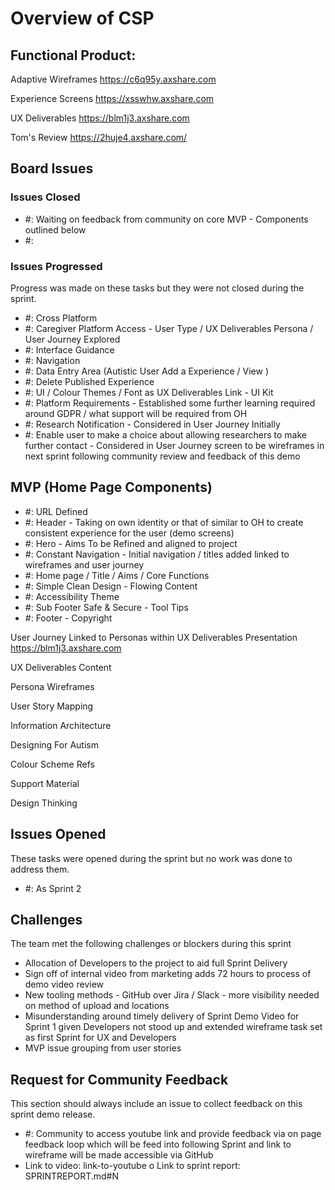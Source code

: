 # Overview of CSP 

## Functional Product:

Adaptive Wireframes 
https://c6q95y.axshare.com

Experience Screens 
https://xsswhw.axshare.com 

UX Deliverables 
https://blm1j3.axshare.com

Tom's Review
https://2huje4.axshare.com/

## Board Issues

### Issues Closed
* #: Waiting on feedback from community on core MVP - Components outlined below
*	#: 

### Issues Progressed
Progress was made on these tasks but they were not closed during the sprint.
*	#: Cross Platform 
*	#: Caregiver Platform Access - User Type / UX Deliverables Persona / User  Journey Explored 
*	#: Interface Guidance 
* #: Navigation 
*	#: Data Entry Area (Autistic User Add a Experience / View ) 
*	#: Delete Published Experience
*	#: UI / Colour Themes / Font as UX Deliverables Link - UI Kit 
*	#: Platform Requirements - Established some further learning required around GDPR / what support will be required from OH
*	#: Research Notification - Considered in User Journey Initially
*	#: Enable user to make a choice about allowing researchers to make further contact - Considered in User Journey screen to be wireframes in next sprint following community review and feedback of this demo 

## MVP  (Home Page Components)
*	#: URL Defined 
*	#: Header - Taking on own identity or that of similar to OH to create consistent experience for the user (demo screens)
*	#: Hero - Aims To be Refined and aligned to project 
*	#: Constant Navigation - Initial navigation / titles added linked to wireframes and user journey 
*	#: Home page / Title / Aims / Core Functions  
*	#: Simple Clean Design - Flowing Content 
*	#: Accessibility Theme 
*	#: Sub Footer Safe & Secure - Tool Tips 
*	#: Footer - Copyright 

User Journey Linked to Personas within UX Deliverables Presentation 
https://blm1j3.axshare.com

UX Deliverables Content 

Persona Wireframes

User Story Mapping

Information Architecture

Designing For Autism 

Colour Scheme Refs

Support Material 

Design Thinking 

## Issues Opened

These tasks were opened during the sprint but no work was done to address them.

*	#: As Sprint 2  
	
## Challenges

The team met the following challenges or blockers during this sprint

* Allocation of Developers to the project to aid full Sprint Delivery 
*	Sign off of internal video from marketing adds 72 hours to process of demo video review 
*	New tooling methods - GitHub over Jira / Slack - more visibility needed on method of upload and locations 
*	Misunderstanding around timely delivery of Sprint Demo Video for Sprint 1 given Developers not stood up and extended wireframe task set as first Sprint for UX and Developers
*	MVP issue grouping from user stories 
	
## Request for Community Feedback

This section should always include an issue to collect feedback on this sprint demo release.

*	#: Community to access youtube link and provide feedback via on page feedback loop which will be feed into following Sprint and link to wireframe will be made accessible via GitHub
*	Link to video: link-to-youtube
o	Link to sprint report: SPRINTREPORT.md#N
